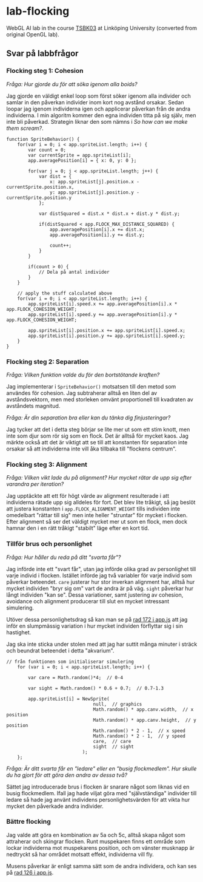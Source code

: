 lab-flocking
============

WebGL AI lab in the course [TSBK03](http://www.computer-graphics.se/TSBK03.html) at Linköping University (converted from original OpenGL lab).


## Svar på labbfrågor

### Flocking steg 1: Cohesion

*Fråga: Hur gjorde du för att söka igenom alla boids?*

Jag gjorde en väldigt enkel loop som först söker igenom alla individer och samlar in den påverkan individer inom kort nog avstånd orsakar. Sedan loopar jag igenom individerna igen och applicerar påverkan från de andra individerna. I min algoritm kommer den egna individen titta på sig själv, men inte bli påverkad. Strategin liknar den som nämns i *So how can we make them scream?*.

```
function SpriteBehavior() {
	for(var i = 0; i < app.spriteList.length; i++) {
		var count = 0;
		var currentSprite = app.spriteList[i];
		app.averagePosition[i] = { x: 0, y: 0 };

		for(var j = 0; j < app.spriteList.length; j++) {
			var dist = {
				x: app.spriteList[j].position.x - currentSprite.position.x,
				y: app.spriteList[j].position.y - currentSprite.position.y
			};

			var distSquared = dist.x * dist.x + dist.y * dist.y;

			if(distSquared < app.FLOCK_MAX_DISTANCE_SQUARED) {
				app.averagePosition[i].x += dist.x;
				app.averagePosition[i].y += dist.y;

				count++;
			}
		}

		if(count > 0) {
			// Dela på antal individer
		}
	}

	// apply the stuff calculated above
	for(var i = 0; i < app.spriteList.length; i++) {
		app.spriteList[i].speed.x += app.averagePosition[i].x * app.FLOCK_COHESION_WEIGHT;
		app.spriteList[i].speed.y += app.averagePosition[i].y * app.FLOCK_COHESION_WEIGHT;

		app.spriteList[i].position.x += app.spriteList[i].speed.x;
		app.spriteList[i].position.y += app.spriteList[i].speed.y;
	}
}
```


### Flocking steg 2: Separation

*Fråga: Vilken funktion valde du för den bortstötande kraften?*

Jag implementerar i `SpriteBehavior()` motsatsen till den metod som användes för cohesion. Jag subtraherar alltså en liten del av avståndsvektorn, men med storleken omvänt proportionell till kvadraten av avståndets magnitud.


*Fråga: Är din separation bra eller kan du tänka dig finjusteringar?*

Jag tycker att det i detta steg börjar se lite mer ut som ett stim knott, men inte som djur som rör sig som en flock. Det är alltså för mycket kaos. Jag märkte också att det är viktigt att se till att konstanten för separation inte orsakar så att individerna inte vill åka tillbaka till "flockens centrum".


### Flocking steg 3: Alignment

*Fråga: Vilken vikt lade du på alignment? Hur mycket rätar de upp sig efter varandra per iteration?*

Jag upptäckte att ett för högt värde av alignment resulterade i att individerna rätade upp sig alldeles för fort. Det blev lite tråkigt, så jag beslöt att justera konstanten i `app.FLOCK_ALIGNMENT_WEIGHT` tills individen inte omedelbart "rättar till sig" men inte heller "struntar" för mycket i flocken. Efter alignment så ser det väldigt mycket mer ut som en flock, men dock hamnar den i en rätt tråkigt "stabilt" läge efter en kort tid.


### Tillför brus och personlighet

*Fråga: Hur håller du reda på ditt "svarta får"?*

Jag införde inte ett "svart får", utan jag införde olika grad av personlighet till varje individ i flocken. Istället införde jag två variabler för varje individ som påverkar beteendet. `care` justerar hur stor inverkan alignment har, alltså hur mycket individen "bryr sig om" vart de andra är på väg. `sight` påverkar hur långt individen "kan se". Dessa variationer, samt justering av cohesion, avoidance och alignment producerar till slut en mycket intressant simulering.

Utöver dessa personlighetsdrag så kan man se på [rad 172 i app.js](https://github.com/marcusstenbeck/lab-flocking/blob/master/app/js/app.js#L172) att jag inför en slumpmässig variation i hur mycket individen förflyttar sig i sin hastighet.

Jag ska inte sticka under stolen med att jag har suttit många minuter i sträck och beundrat beteendet i detta "akvarium".

```
// från funktionen som initialiserar simulering
	for (var i = 0; i < app.spriteList.length; i++) {
		
		var care = Math.random()*4;  // 0-4

		var sight = Math.random() * 0.6 + 0.7;  // 0.7-1.3
		
		app.spriteList[i] = NewSprite(
								null,  // graphics
								Math.random() * app.canv.width,  // x position
								Math.random() * app.canv.height,  // y position
								Math.random() * 2 - 1,  // x speed
								Math.random() * 2 - 1,  // y speed
								care,  // care
								sight  // sight
							);
	};
```


*Fråga: Är ditt svarta får en "ledare" eller en "busig flockmedlem". Hur skulle du ha gjort för att göra den andra av dessa två?*

Sättet jag introducerade brus i flocken är snarare något som liknas vid en busig flockmedlem. Ifall jag hade viljat göra med "självständiga" individer till ledare så hade jag använt individens personlighetsvärden för att vikta hur mycket den påverkade andra individer.


### Bättre flocking

Jag valde att göra en kombination av 5a och 5c, alltså skapa något som attraherar och skingrar flocken. Runt muspekaren finns ett område som lockar individerna mot muspekarens position, och om vänster musknapp är nedtryckt så har området motsatt effekt, individerna vill fly.

Musens påverkar är enligt samma sätt som de andra individera, och kan ses på [rad 126 i app.js](https://github.com/marcusstenbeck/lab-flocking/blob/master/app/js/app.js#L126).